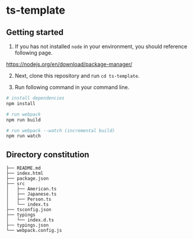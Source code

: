 # ts-template

## Getting started

1. If you has not installed `node` in your environment, you should reference following page.

https://nodejs.org/en/download/package-manager/

2. Next, clone this repository and run `cd ts-template`.

3. Run following command in your command line.

```bash
# install dependencies
npm install

# run webpack
npm run build

# run webpack --watch (incremental build)
npm run watch
```

## Directory constitution

```
├── README.md
├── index.html
├── package.json
├── src
│   ├── American.ts
│   ├── Japanese.ts
│   ├── Person.ts
│   └── index.ts
├── tsconfig.json
├── typings
│   └── index.d.ts
├── typings.json
└── webpack.config.js
```

